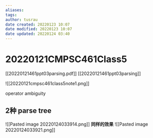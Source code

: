 ```yaml
---
aliases: 
tags:
author: tusrau
date created: 20220123 10:07
date modified: 20220123 10:07
date updated: 20220124 03:40
---
```


# 20220121CMPSC461Class5

[[20220121461ppt03parsing.pdf]]
[[20220121461ppt03parsing]]

![[20220121cmpsc461class5note1.png]]

operator ambiguity

## 2种 parse tree
![[Pasted image 20220124033914.png]]
**同样的效果**
![[Pasted image 20220124033921.png]]

